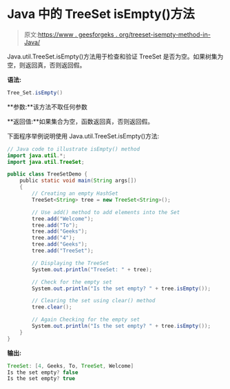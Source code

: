 # Java 中的 TreeSet isEmpty()方法

> 原文:[https://www . geesforgeks . org/treeset-isempty-method-in-Java/](https://www.geeksforgeeks.org/treeset-isempty-method-in-java/)

Java.util.TreeSet.isEmpty()方法用于检查和验证 TreeSet 是否为空。如果树集为空，则返回真，否则返回假。

**语法:**

```java
Tree_Set.isEmpty()
```

**参数:**该方法不取任何参数

**返回值:**如果集合为空，函数返回真，否则返回假。

下面程序举例说明使用 Java.util.TreeSet.isEmpty()方法:

```java
// Java code to illustrate isEmpty() method
import java.util.*;
import java.util.TreeSet;

public class TreeSetDemo {
    public static void main(String args[])
    {
        // Creating an empty HashSet
        TreeSet<String> tree = new TreeSet<String>();

        // Use add() method to add elements into the Set
        tree.add("Welcome");
        tree.add("To");
        tree.add("Geeks");
        tree.add("4");
        tree.add("Geeks");
        tree.add("TreeSet");

        // Displaying the TreeSet
        System.out.println("TreeSet: " + tree);

        // Check for the empty set
        System.out.println("Is the set empty? " + tree.isEmpty());

        // Clearing the set using clear() method
        tree.clear();

        // Again Checking for the empty set
        System.out.println("Is the set empty? " + tree.isEmpty());
    }
}
```

**输出:**

```java
TreeSet: [4, Geeks, To, TreeSet, Welcome]
Is the set empty? false
Is the set empty? true

```